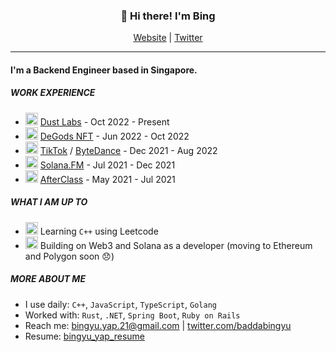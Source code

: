 <h3 align="center">👋 Hi there! I'm Bing </h3>
<p align="center">
  <a href="https://bingyuyap.com/">Website</a>
  |
  <a href="https://twitter.com/baddabingyu">Twitter</a>
</p>

---


#### I'm a Backend Engineer based in Singapore. 


##### WORK EXPERIENCE
- <img src="https://user-images.githubusercontent.com/62840970/212533784-d19ff712-d5fe-407d-8f7e-5e29c23ce4bd.png" width="20"/> [Dust Labs](https://twitter.com/dust_labs) - Oct 2022 - Present
- <img src="https://user-images.githubusercontent.com/62840970/181315937-881f7ac3-aaf0-419a-bf5b-7adc58658524.png" width="20"/> [DeGods NFT](https://www.degods.com/) - Jun 2022 - Oct 2022
- <img src="https://user-images.githubusercontent.com/62840970/181320060-56c64134-48d3-4126-967d-12e4a17299b4.png" width="20"/> [TikTok](https://www.tiktok.com/) / [ByteDance](https://www.bytedance.com/en/) - Dec 2021 - Aug 2022
- <img src="https://user-images.githubusercontent.com/62840970/181498970-08436830-8670-45af-9466-b22f7765a938.png" width="20"/> [Solana.FM](https://solana.fm/) - Jul 2021 - Dec 2021
- <img src="https://user-images.githubusercontent.com/62840970/181499487-7a6d4cbd-189d-41db-8bea-e398fd3e6322.png" width="20"/> [AfterClass](https://www.afterclass.io/) - May 2021 - Jul 2021



##### WHAT I AM UP TO 
- <img src="https://user-images.githubusercontent.com/62840970/181325112-8816357b-0b95-4f6d-8c12-1201331c1685.png" alt="drawing" width="20"/> Learning `C++` using Leetcode 
- <img src="https://user-images.githubusercontent.com/62840970/181498741-93235f6e-e831-43ad-b8a1-5ebc270216e3.png" alt="drawing" width="20"/> Building on Web3 and Solana as a developer (moving to Ethereum and Polygon soon :disappointed:)


##### MORE ABOUT ME
- I use daily: `C++`, `JavaScript`, `TypeScript`, `Golang`
- Worked with: `Rust`, `.NET`, `Spring Boot`, `Ruby on Rails`
- Reach me: [bingyu.yap.21@gmail.com](mailto:bingyu.yap.21@gmail.com) | [twitter.com/baddabingyu](https://twitter.com/baddabingyu)
- Resume: [bingyu_yap_resume](https://github.com/bingyuyap/resume/blob/main/bingyu_yap_resume.pdf)

